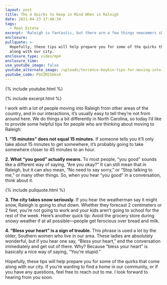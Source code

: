 ```yaml
---
layout: post
title: The 4 Quirks to Keep in Mind When in Raleigh
date: 2021-04-23 17:40:34
tags:
  - Real Estate
excerpt: 'Raleigh is fantastic, but there are a few things newcomers should know.'
enclosure:
pullquote: >-
  Hopefully, these tips will help prepare you for some of the quirks that come
  along with our city.
enclosure_type: video/mp4
enclosure_time:
use_youtube_image: false
youtube_alternate_image: /uploads/terrence-boykin-tips-for-moving-into-raleigh-yt.jpg
youtube_code: PGSIM25mkx4
---
```

{% include youtube.html %}

{% include excerpt.html %}

I work with a lot of people moving into Raleigh from other areas of the country, and in our interactions, it’s usually easy to tell they’re not from around here. We do things a bit differently in North Carolina, so today I’d like to provide some helpful tips for people who are thinking about moving to Raleigh:

**1\. “15 minutes” does not equal 15 minutes.** If someone tells you it’ll only take about 15 minutes to get somewhere, it’s probably going to take somewhere closer to 45 minutes to an hour.&nbsp;

**2\. What “you good” actually means.** To most people, “you good” sounds like a different way of saying, “Are you okay?” It can still mean that in Raleigh, but it can also mean, “No need to say sorry,” or “Stop talking to me,” or many other things. So, when you hear “you good” in a conversation, think about it.

{% include pullquote.html %}

**3\. The city takes snow seriously.** If you hear the weatherman say it might snow, Raleigh is going to shut down. Whether they forecast 2 centimeters or 2 feet, you’re not going to work and your kids aren’t going to school for the rest of the week. Here’s another quick tip: Avoid the grocery store during snowy weather if at all possible—people get ferocious over bread and milk.

**4\. “Bless your heart” is a sign of trouble.** This phrase is used a lot by the older, Southern women who live in our area. These ladies are absolutely wonderful, but if you hear one say, “Bless your heart,” end the conversation immediately and get out of there. Why? Because “bless your heart” is basically a nice way of saying, “You’re stupid.”&nbsp;

Hopefully, these tips will help prepare you for some of the quirks that come along with our city. If you’re wanting to find a home in our community, or if you have any questions, feel free to reach out to me. I look forward to hearing from you soon.
